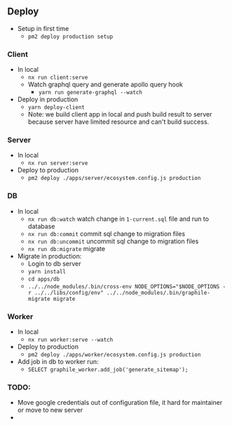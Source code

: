 ## Deploy
- Setup in first time
  - `pm2 deploy production setup`


### Client
- In local
  - `nx run client:serve`
  - Watch graphql query and generate apollo query hook
    - `yarn run generate-graphql --watch`
- Deploy in production
  - `yarn deploy-client`
  - Note: we build client app in local and push build result to server because server have limited resource and can't build success.
### Server
- In local
  - `nx run server:serve`
- Deploy to production
  - `pm2 deploy ./apps/server/ecosystem.config.js production` 

### DB
- In local
  - `nx run db:watch` watch change in `1-current.sql` file and run to database
  - `nx run db:commit` commit sql change to migration files
  - `nx run db:uncommit` uncommit sql change to migration files
  - `nx run db:migrate` migrate
- Migrate in production:
  - Login to db server
  - `yarn install`
  - `cd apps/db`
  - `../../node_modules/.bin/cross-env NODE_OPTIONS="$NODE_OPTIONS -r ../../libs/config/env" ../../node_modules/.bin/graphile-migrate migrate`

### Worker
- In local
  - `nx run worker:serve --watch`
- Deploy to production
  - `pm2 deploy ./apps/worker/ecosystem.config.js production`
- Add job in db to worker run:
  - `SELECT graphile_worker.add_job('generate_sitemap');`


### TODO:
- Move google credentials out of configuration file, it hard for maintainer or move to new server
- 
